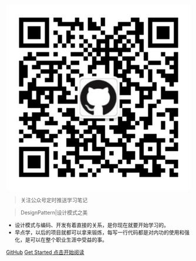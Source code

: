 <!-- _coverpage.md -->

![logo](_media/icon.svg)
> 关注公众号定时推送学习笔记

> DesignPattern|设计模式之美

- 设计模式与编码、开发有着直接的关系，是你现在就要开始学习的。
- 早点学，以后的项目就都可以拿来锻炼，每写一行代码都是对内功的使用和强化，是可以在整个职业生涯中受益的事。

[GitHub](https://github.com/igeekdong)
[Get Started 点击开始阅读](/?id=Headline1)